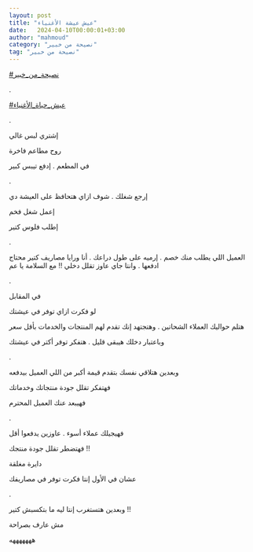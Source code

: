```yaml
---
layout: post
title: "عيش عيشة الأغنياء"
date:   2024-04-10T00:00:01+03:00
author: "mahmoud"
category: "نصيحة من خبير"
tag: "نصيحة من خبير"
---
```



[<u>\#نصيحة\_من\_خبير</u>](https://www.facebook.com/hashtag/%D9%86%D8%B5%D9%8A%D8%AD%D8%A9_%D9%85%D9%86_%D8%AE%D8%A8%D9%8A%D8%B1?__eep__=6&__cft__%5b0%5d=AZWnyuBG-TTEW7jSX6hTCOCEBRNppVcuO7YnTTHlHYvANw25k9-w1PJDKGf0wtGn0621lGGw1waF6BhC5Clpqby2op_j6JJ68X44OYl0Ue6S1pUwVRBORHL_4VtaNDeJEHQv0O2PSgdLRdBvAQ5mTi0mXQMIqg5EEtnLNNre2GGEVw&__tn__=*NK-R)

.

[<u>\#عيش\_حياة\_الأغنياء</u>](https://www.facebook.com/hashtag/%D8%B9%D9%8A%D8%B4_%D8%AD%D9%8A%D8%A7%D8%A9_%D8%A7%D9%84%D8%A3%D8%BA%D9%86%D9%8A%D8%A7%D8%A1?__eep__=6&__cft__%5b0%5d=AZWnyuBG-TTEW7jSX6hTCOCEBRNppVcuO7YnTTHlHYvANw25k9-w1PJDKGf0wtGn0621lGGw1waF6BhC5Clpqby2op_j6JJ68X44OYl0Ue6S1pUwVRBORHL_4VtaNDeJEHQv0O2PSgdLRdBvAQ5mTi0mXQMIqg5EEtnLNNre2GGEVw&__tn__=*NK-R)

.

إشتري لبس غالي

روح مطاعم فاخرة

في المطعم . إدفع تيبس كبير

.

إرجع شغلك . شوف ازاي هتحافظ على العيشة دي

إعمل شغل فخم

إطلب فلوس كتير

.

العميل اللي يطلب منك خصم . إرميه على طول دراعك . أنا
ورايا مصاريف كتير محتاج ادفعها . وانتا جاي عاوز تقلل دخلي !! مع السلامة
يا عم

.

في المقابل

لو فكرت ازاي توفر في عيشتك

هتلم حواليك العملاء الشحاتين . وهتجتهد إنك تقدم لهم
المنتجات والخدمات بأقل سعر

وباعتبار دخلك هيبقى قليل . هتفكر توفر أكتر في
عيشتك

.

وبعدين هتلاقي نفسك بتقدم قيمة أكبر من اللي العميل
بيدفعه

فهتفكر تقلل جودة منتجاتك وخدماتك

فهيبعد عنك العميل المحترم

.

فهيجيلك عملاء أسوء . عاوزين يدفعوا أقل

فهتضطر تقلل جودة منتجك !!

دايرة مغلقة

عشان في الأول إنتا فكرت توفر في مصاريفك

.

وبعدين هتستغرب إنتا ليه ما بتكسبش كتير !!

مش عارف بصراحة

هههههههه
